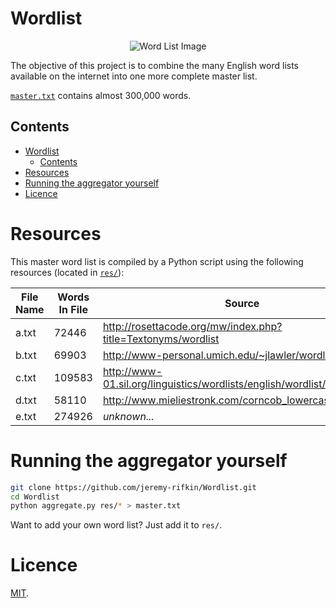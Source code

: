 # Wordlist

<p style="text-align:center">
<img src="https://raw.githubusercontent.com/jeremy-rifkin/Wordlist/graphic/graphic/image3.png" alt="Word List Image" style="max-width:50%">
</p>

The objective of this project is to combine the many English word lists available on the internet into one more complete master list.

[`master.txt`](master.txt) contains almost 300,000 words.

## Contents
- [Wordlist](#wordlist)
	- [Contents](#contents)
- [Resources](#resources)
- [Running the aggregator yourself](#running-the-aggregator-yourself)
- [Licence](#licence)

# Resources

This master word list is compiled by a Python script using the following resources (located in [`res/`](res/)):

| File Name | Words In File | Source |
|-----------|---------------|--------------------------------------------------------------------------|
| a.txt     | 72446         | http://rosettacode.org/mw/index.php?title=Textonyms/wordlist             |
| b.txt     | 69903         | http://www-personal.umich.edu/~jlawler/wordlist                          |
| c.txt     | 109583        | http://www-01.sil.org/linguistics/wordlists/english/wordlist/wordsEn.txt |
| d.txt     | 58110         | http://www.mieliestronk.com/corncob_lowercase.txt                        |
| e.txt     | 274926        | *unknown...* |

# Running the aggregator yourself

```bash
git clone https://github.com/jeremy-rifkin/Wordlist.git
cd Wordlist
python aggregate.py res/* > master.txt
```

Want to add your own word list? Just add it to `res/`.

# Licence

[MIT](LICENSE).
